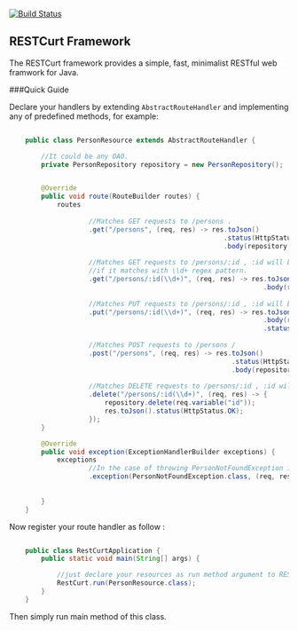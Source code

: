 [![Build Status](https://travis-ci.org/hamidsamani/restcurt.svg?branch=master)](https://travis-ci.org/hamidsamani/restcurt)
 
## RESTCurt Framework
The RESTCurt framework provides a simple, fast, minimalist RESTful web framwork for Java.

###Quick Guide

Declare your handlers by extending `AbstractRouteHandler` and implementing any of predefined methods, for example:

```java

	public class PersonResource extends AbstractRouteHandler {

		//It could be any DAO.
		private PersonRepository repository = new PersonRepository();


		@Override
		public void route(RouteBuilder routes) {
			routes
	
					//Matches GET requests to /persons .
					.get("/persons", (req, res) -> res.toJson()
													  .status(HttpStatus.OK)
													  .body(repository.findAll()))
	
					//Matches GET requests to /persons/:id , :id will be match 
					//if it matches with \\d+ regex pattern.
					.get("/persons/:id(\\d+)", (req, res) -> res.toJson()
																.body(repository.findOne(req.variable("id"))))
	
					//Matches PUT requests to /persons/:id , :id will be match if it matches with \\d+ regex pattern.
					.put("/persons/:id(\\d+)", (req, res) -> res.toJson()
																.body(repository.update(req.variable("id"), req.param("name")))
																.status(HttpStatus.OK))
	
					//Matches POST requests to /persons /
					.post("/persons", (req, res) -> res.toJson()
														.status(HttpStatus.CREATED)
														.body(repository.save(req.param("id"), req.param("name"))))
	
					//Matches DELETE requests to /persons/:id , :id will be match if it matches with \\d+ regex pattern.
					.delete("/persons/:id(\\d+)", (req, res) -> {
						repository.delete(req.variable("id"));
						res.toJson().status(HttpStatus.OK);
					});
		}

		@Override
		public void exception(ExceptionHandlerBuilder exceptions) {
			exceptions
					//In the case of throwing PersonNotFoundException in any of handlers, this handler will be invoke.
					.exception(PersonNotFoundException.class, (req, res) -> res.toJson()
																				.status(HttpStatus.NOT_FOUND)
																				.body("person not found!"));
		}
	}
```
Now register your route handler as follow : 

```java

	public class RestCurtApplication {
    	public static void main(String[] args) {

        	//just declare your resources as run method argument to RESTCurt creates your mappings.
        	RestCurt.run(PersonResource.class);
    	}
	}
```
Then simply run main method of this class.